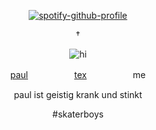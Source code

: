   <div align="center">
  
[![spotify-github-profile](https://spotify-github-profile.kittinanx.com/api/view?uid=31kskepfn2b7m6iayvllhcnnzmwu&cover_image=true&theme=novatorem&show_offline=true&background_color=ffffff&interchange=true&bar_color=8f8f8f&bar_color_cover=true)](https://spotify-github-profile.kittinanx.com/api/view?uid=31kskepfn2b7m6iayvllhcnnzmwu&redirect=true)

†

![hi](https://files.catbox.moe/xx0m8a.png)

[paul](https://github.com/schmyt)　　　　　 [tex](https://github.com/eternalaeon)　　　　　 me

paul ist geistig krank und stinkt

#skaterboys
